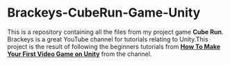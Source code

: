 # Brackeys-CubeRun-Game-Unity

This is a repository containing all the files from my project game **Cube Run**.<br>
Brackeys is a great YouTube channel for tutorials relating to Unity.This project is the result of following the beginners tutorials from [__How To Make Your First Video Game on Unity__](https://www.youtube.com/watch?v=j48LtUkZRjU&list=PLPV2KyIb3jR53Jce9hP7G5xC4O9AgnOuL) from the channel.
